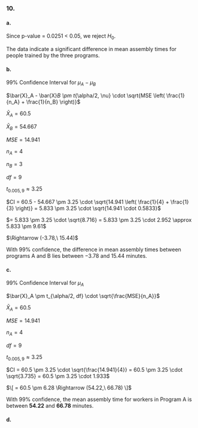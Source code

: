 ### 10.
#### a.
Since p-value = 0.0251 < 0.05, we reject $H_0$.

The data indicate a significant difference in mean assembly times for people trained by the three programs.

#### b.

99% Confidence Interval for $\mu_A - \mu_B$

$\bar{X}_A - \bar{X}_B \pm t_{\alpha/2, \nu} \cdot \sqrt{MSE \left( \frac{1}{n_A} + \frac{1}{n_B} \right)}\$

$\bar{X}_A = 60.5$ 

$\bar{X}_B = 54.667$

$MSE = 14.941$

$n_A = 4$

$n_B = 3$

$df = 9$

$t_{0.005, 9} \approx 3.25$

$CI = 60.5 - 54.667 \pm 3.25 \cdot \sqrt{14.941 \left( \frac{1}{4} + \frac{1}{3} \right)} = 5.833 \pm 3.25 \cdot \sqrt{14.941 \cdot 0.5833}\$

$\= 5.833 \pm 3.25 \cdot \sqrt{8.716} = 5.833 \pm 3.25 \cdot 2.952 \approx 5.833 \pm 9.61\$

$\Rightarrow (-3.78,\ 15.44)\$

With 99% confidence, the difference in mean assembly times between programs A and B lies between $-3.78$ and $15.44$ minutes.


#### c. 

99% Confidence Interval for $\mu_A$

$\bar{X}_A \pm t_{\alpha/2, df} \cdot \sqrt{\frac{MSE}{n_A}}$

$\bar{X}_A = 60.5$

$MSE = 14.941$

$n_A = 4$

$df = 9$

$t_{0.005, 9} \approx 3.25$

$CI = 60.5 \pm 3.25 \cdot \sqrt{\frac{14.941}{4}} = 60.5 \pm 3.25 \cdot \sqrt{3.735} = 60.5 \pm 3.25 \cdot 1.933\$


$\[
= 60.5 \pm 6.28 \Rightarrow (54.22,\ 66.78)
\]$

With 99% confidence, the mean assembly time for workers in Program A is between **54.22** and **66.78** minutes.

#### d.



